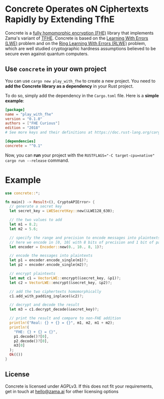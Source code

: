 # Concrete Operates oN Ciphertexts Rapidly by Extending TfhE

Concrete is
a [fully homomorphic encryption (FHE)](https://en.wikipedia.org/wiki/Homomorphic_encryption) library
that implements Zama's variant of [TFHE](https://eprint.iacr.org/2018/421.pdf). Concrete is based on
the [Learning With Errors (LWE)](https://cims.nyu.edu/~regev/papers/lwesurvey.pdf) problem and on
the [Ring Learning With Errors (RLWE)](https://eprint.iacr.org/2012/230.pdf) problem, which are well
studied cryptographic hardness assumptions believed to be secure even against quantum computers.

## Use `concrete` in your own project

You can use `cargo new play_with_fhe` to create a new project. You need to **add the Concrete
library as a dependency** in your Rust project.

To do so, simply add the dependency in the `Cargo.toml` file. Here is a **simple example**:

```toml
[package]
name = "play_with_fhe"
version = "0.1.0"
authors = ["FHE Curious"]
edition = "2018"
# See more keys and their definitions at https://doc.rust-lang.org/cargo/reference/manifest.html

[dependencies]
concrete = "^0.1"
```

Now, you can **run** your project with the `RUSTFLAGS="-C target-cpu=native" cargo run --release`
command.

# Example

```rust
use concrete::*;

fn main() -> Result<(), CryptoAPIError> {
  // generate a secret key
  let secret_key = LWESecretKey::new(&LWE128_630);

  // the two values to add
  let m1 = 8.2;
  let m2 = 5.6;

  // specify the range and precision to encode messages into plaintexts
  // here we encode in [0, 10[ with 8 bits of precision and 1 bit of padding
  let encoder = Encoder::new(0., 10., 8, 1)?;

  // encode the messages into plaintexts
  let p1 = encoder.encode_single(m1)?;
  let p2 = encoder.encode_single(m2)?;

  // encrypt plaintexts
  let mut c1 = VectorLWE::encrypt(&secret_key, &p1)?;
  let c2 = VectorLWE::encrypt(&secret_key, &p2)?;

  // add the two ciphertexts homomorphically
  c1.add_with_padding_inplace(&c2)?;

  // decrypt and decode the result
  let m3 = c1.decrypt_decode(&secret_key)?;

  // print the result and compare to non-FHE addition
  println!("Real: {} + {} = {}", m1, m2, m1 + m2);
  println!(
    "FHE: {} + {} = {}",
    p1.decode()?[0],
    p2.decode()?[0],
    m3[0]
  );
  Ok(())
}
```

## License

Concrete is licensed under AGPLv3. If this does not fit your requirements, get in touch at hello@zama.ai for other licensing options